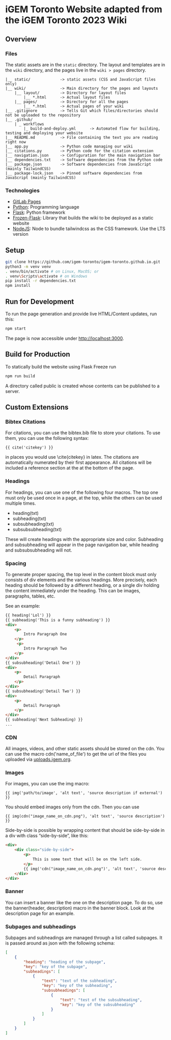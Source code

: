 # iGEM Toronto Website adapted from the iGEM Toronto 2023 Wiki

## Overview
### Files

The static assets are in the `static` directory. The layout and templates are
in the `wiki` directory, and the pages live in the `wiki > pages` directory.

    |__ static/             -> static assets (CSS and JavaScript files only)
    |__ wiki/               -> Main directory for the pages and layouts
        |__ layout/         -> Directory for layout files
            |__ *.html      -> Actual layout files
        |__ pages/          -> Directory for all the pages
            |__ *.html      -> Actual pages of your wiki
    |__ .gitignore          -> Tells Git which files/directories should not be uploaded to the repository
    |__ .github/
        | _ workflows
            |_ build-and-deploy.yml      -> Automated flow for building, testing and deploying your website
    |__ README.md           -> File containing the text you are reading right now
    |__ app.py              -> Python code managing our wiki
    |__ citations.py        -> Python code for the citation extension
    |__ navigation.json     -> Configuration for the main navigation bar
    |__ dependencies.txt    -> Software dependencies from the Python code
    |__ package.json        -> Software dependencies from JavaScript (mainly TailwindCSS)
    |__ package-lock.json   -> Pinned software dependencies from JavaScript (mainly TailwindCSS)

### Technologies

  * [GitLab Pages](https://docs.gitlab.com/ee/user/project/pages/)
  * [Python](https://www.python.org): Programming language
  * [Flask](https://palletsprojects.com/p/flask/): Python framework
  * [Frozen-Flask](https://pythonhosted.org/Frozen-Flask): Library that builds the wiki to be deployed as a static website
  * [NodeJS](https://nodejs.org/en): Node to bundle tailwindcss as the CSS framework. Use the LTS version

## Setup
```bash
git clone https://github.com/igem-toronto/igem-toronto.github.io.git
python3 -m venv venv
. venv/bin/activate # on Linux, MacOS; or
. venv\Scripts\activate # on Windows
pip install -r dependencies.txt
npm install
```

## Run for Development
To run the page generation and provide live HTML/Content updates, run this:
```bash
npm start
```
The page is now accessible under [http://localhost:3000](http://localhost:3000).

## Build for Production
To statically build the website using Flask Freeze run
```bash
npm run build
```

A directory called public is created whose contents can be published to a server.

## Custom Extensions
### Bibtex Citations
For citations, you can use the bibtex.bib file to store your citations. To use them, you can use the following syntax:
```
{{ cite('citekey') }}
```
in places you would use \cite{citekey} in latex. The citations are automatically numerated
by their first appearance. All citations will be included a reference section at the at the
bottom of the page.

### Headings
For headings, you can use one of the following four macros. The top one
must only be used once in a page, at the top, while the others can be used
multiple times.

* heading(txt)
* subheading(txt)
* subsubheading(txt)
* subsubsubheading(txt)

These will create headings with the appropriate size and color. Subheading and subsubheading
will appear in the page navigation bar, while heading and subsubsubheading will not.

### Spacing
To generate proper spacing, the top level in the content block must only consists of
div elements and the various headings. More precisely, each heading should be followed
by a different heading, or a single div holding the content immediately under the heading.
This can be images, paragraphs, tables, etc.

See an example:

```html
{{ heading('Lol') }}
{{ subheading('This is a funny subheading') }}
<div>
    <p>
        Intro Paragraph One
    </p>
     <p>
        Intro Paragraph Two
    </p>
</div>
{{ subsubheading('Detail One') }}
<div>
    <p>
        Detail Paragraph
    </p>
</div>
{{ subsubheading('Detail Two') }}
<div>
    <p>
        Detail Paragraph
    </p>
</div>
{{ subheading('Next Subheading) }}
...
```

### CDN
All images, videos, and other static assets should be stored on the cdn. You can use the
macro cdn('name_of_file') to get the url of the files you uploaded via [uploads.igem.org](https://uploads.igem.org).

### Images
For images, you can use the img macro:

```
{{ img('path/to/image', 'alt text', 'source description if external') }}
```

You should embed images only from the cdn. Then you can use

```
{{ img(cdn("image_name_on_cdn.png"), 'alt text', 'source description') }}
```

Side-by-side is possible by wrapping content that should be side-by-side in
a div with class “side-by-side”, like this:

```html
<div>
    <div class="side-by-side">
        <p>
            This is some text that will be on the left side.
        </p>
        {{ img('cdn("image_name_on_cdn.png")', 'alt text', 'source description') }}
    </div>
</div>
```

### Banner
You can insert a banner like the one on the description page. To do so, use the
banner(header, description) macro in the banner block. Look at the description page
for an example.


### Subpages and subheadings
Subpages and subheadings are managed through a list called subpages. It is passed
around as json with the following schema:

```json
[
    {
        "heading": "heading of the subpage",
        "key": "key of the subpage",
        "subheadings": [
            {
                "text": "text of the subheading",
                "key": "key of the subheading",
                "subsubheadings": [
                    {
                        "text": "test of the subsubheading",
                        "key": "key of the subsubheading"
                    }
                ]
            }
        ]
    }
]
```
